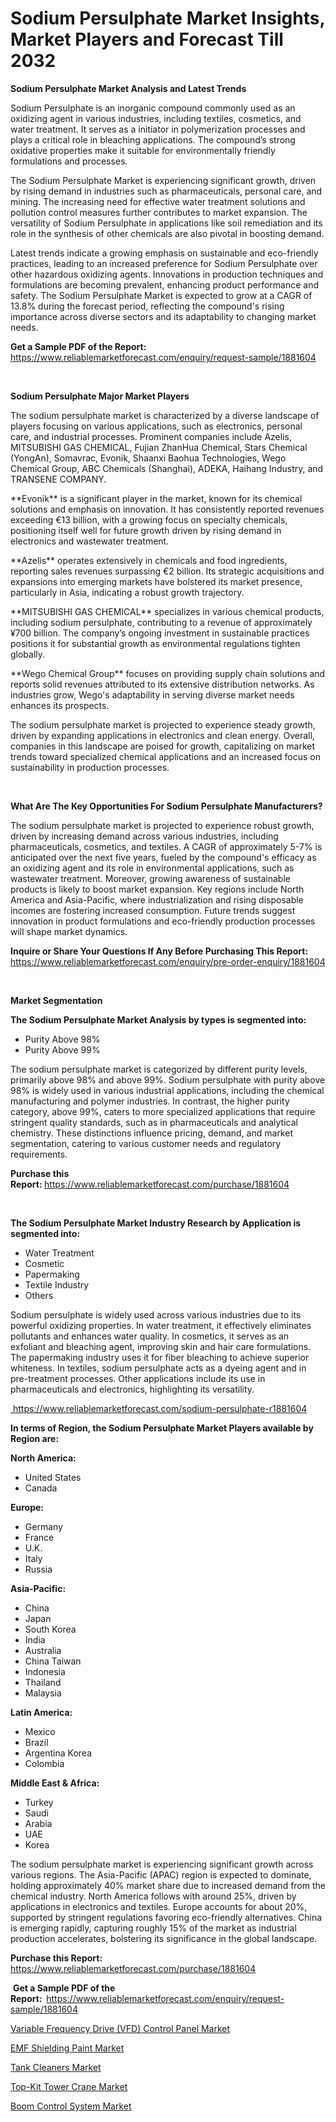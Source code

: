 <p><h1>Sodium Persulphate Market Insights, Market Players and Forecast Till 2032</h1></p><p><strong>Sodium Persulphate Market Analysis and Latest Trends</strong></p>
<p><p>Sodium Persulphate is an inorganic compound commonly used as an oxidizing agent in various industries, including textiles, cosmetics, and water treatment. It serves as a initiator in polymerization processes and plays a critical role in bleaching applications. The compound’s strong oxidative properties make it suitable for environmentally friendly formulations and processes.</p><p>The Sodium Persulphate Market is experiencing significant growth, driven by rising demand in industries such as pharmaceuticals, personal care, and mining. The increasing need for effective water treatment solutions and pollution control measures further contributes to market expansion. The versatility of Sodium Persulphate in applications like soil remediation and its role in the synthesis of other chemicals are also pivotal in boosting demand.</p><p>Latest trends indicate a growing emphasis on sustainable and eco-friendly practices, leading to an increased preference for Sodium Persulphate over other hazardous oxidizing agents. Innovations in production techniques and formulations are becoming prevalent, enhancing product performance and safety. The Sodium Persulphate Market is expected to grow at a CAGR of 13.8% during the forecast period, reflecting the compound's rising importance across diverse sectors and its adaptability to changing market needs.</p></p>
<p><strong>Get a Sample PDF of the Report:&nbsp;</strong> <a href="https://www.reliablemarketforecast.com/enquiry/request-sample/1881604?utm_campaign=1897&utm_medium=2&utm_source=Github&utm_content=ia&utm_term=02042025&utm_id=sodium-persulphate">https://www.reliablemarketforecast.com/enquiry/request-sample/1881604</a></p>
<p>&nbsp;</p>
<p><strong>Sodium Persulphate Major Market Players</strong></p>
<p><p>The sodium persulphate market is characterized by a diverse landscape of players focusing on various applications, such as electronics, personal care, and industrial processes. Prominent companies include Azelis, MITSUBISHI GAS CHEMICAL, Fujian ZhanHua Chemical, Stars Chemical (YongAn), Somavrac, Evonik, Shaanxi Baohua Technologies, Wego Chemical Group, ABC Chemicals (Shanghai), ADEKA, Haihang Industry, and TRANSENE COMPANY.</p><p>**Evonik** is a significant player in the market, known for its chemical solutions and emphasis on innovation. It has consistently reported revenues exceeding €13 billion, with a growing focus on specialty chemicals, positioning itself well for future growth driven by rising demand in electronics and wastewater treatment.</p><p>**Azelis** operates extensively in chemicals and food ingredients, reporting sales revenues surpassing €2 billion. Its strategic acquisitions and expansions into emerging markets have bolstered its market presence, particularly in Asia, indicating a robust growth trajectory.</p><p>**MITSUBISHI GAS CHEMICAL** specializes in various chemical products, including sodium persulphate, contributing to a revenue of approximately ¥700 billion. The company’s ongoing investment in sustainable practices positions it for substantial growth as environmental regulations tighten globally.</p><p>**Wego Chemical Group** focuses on providing supply chain solutions and reports solid revenues attributed to its extensive distribution networks. As industries grow, Wego's adaptability in serving diverse market needs enhances its prospects.</p><p>The sodium persulphate market is projected to experience steady growth, driven by expanding applications in electronics and clean energy. Overall, companies in this landscape are poised for growth, capitalizing on market trends toward specialized chemical applications and an increased focus on sustainability in production processes.</p></p>
<p>&nbsp;</p>
<p><strong>What Are The Key Opportunities For Sodium Persulphate Manufacturers?</strong></p>
<p><p>The sodium persulphate market is projected to experience robust growth, driven by increasing demand across various industries, including pharmaceuticals, cosmetics, and textiles. A CAGR of approximately 5-7% is anticipated over the next five years, fueled by the compound's efficacy as an oxidizing agent and its role in environmental applications, such as wastewater treatment. Moreover, growing awareness of sustainable products is likely to boost market expansion. Key regions include North America and Asia-Pacific, where industrialization and rising disposable incomes are fostering increased consumption. Future trends suggest innovation in product formulations and eco-friendly production processes will shape market dynamics.</p></p>
<p><strong>Inquire or Share Your Questions If Any Before Purchasing This Report:</strong> <a href="https://www.reliablemarketforecast.com/enquiry/pre-order-enquiry/1881604?utm_campaign=1897&utm_medium=2&utm_source=Github&utm_content=ia&utm_term=02042025&utm_id=sodium-persulphate">https://www.reliablemarketforecast.com/enquiry/pre-order-enquiry/1881604</a></p>
<p>&nbsp;</p>
<p><strong>Market Segmentation</strong></p>
<p><strong>The Sodium Persulphate Market Analysis by types is segmented into:</strong></p>
<p><ul><li>Purity Above 98%</li><li>Purity Above 99%</li></ul></p>
<p><p>The sodium persulphate market is categorized by different purity levels, primarily above 98% and above 99%. Sodium persulphate with purity above 98% is widely used in various industrial applications, including the chemical manufacturing and polymer industries. In contrast, the higher purity category, above 99%, caters to more specialized applications that require stringent quality standards, such as in pharmaceuticals and analytical chemistry. These distinctions influence pricing, demand, and market segmentation, catering to various customer needs and regulatory requirements.</p></p>
<p><strong>Purchase this Report:&nbsp;</strong><a href="https://www.reliablemarketforecast.com/purchase/1881604?utm_campaign=1897&utm_medium=2&utm_source=Github&utm_content=ia&utm_term=02042025&utm_id=sodium-persulphate">https://www.reliablemarketforecast.com/purchase/1881604</a></p>
<p>&nbsp;</p>
<p><strong>The Sodium Persulphate Market Industry Research by Application is segmented into:</strong></p>
<p><ul><li>Water Treatment</li><li>Cosmetic</li><li>Papermaking</li><li>Textile Industry</li><li>Others</li></ul></p>
<p><p>Sodium persulphate is widely used across various industries due to its powerful oxidizing properties. In water treatment, it effectively eliminates pollutants and enhances water quality. In cosmetics, it serves as an exfoliant and bleaching agent, improving skin and hair care formulations. The papermaking industry uses it for fiber bleaching to achieve superior whiteness. In textiles, sodium persulphate acts as a dyeing agent and in pre-treatment processes. Other applications include its use in pharmaceuticals and electronics, highlighting its versatility.</p></p>
<p><a href="https://www.reliablemarketforecast.com/sodium-persulphate-r1881604?utm_campaign=1897&utm_medium=2&utm_source=Github&utm_content=ia&utm_term=02042025&utm_id=sodium-persulphate">&nbsp;https://www.reliablemarketforecast.com/sodium-persulphate-r1881604</a></p>
<p><strong>In terms of Region, the Sodium Persulphate Market Players available by Region are:</strong></p>
<p>
    <p> <strong> North America: </strong>
        <ul>
            <li>United States</li>
            <li>Canada</li>
        </ul>
        </p> 
    <p> <strong> Europe: </strong>
        <ul>
            <li>Germany</li>
            <li>France</li>
            <li>U.K.</li>
            <li>Italy</li>
            <li>Russia</li>
        </ul>
        </p> 
    <p> <strong> Asia-Pacific: </strong>
        <ul>
            <li>China</li>
            <li>Japan</li>
            <li>South Korea</li>
            <li>India</li>
            <li>Australia</li>
            <li>China Taiwan</li>
            <li>Indonesia</li>
            <li>Thailand</li>
            <li>Malaysia</li>
        </ul>
        </p> 
    <p> <strong> Latin America: </strong>
        <ul>
            <li>Mexico</li>
            <li>Brazil</li>
            <li>Argentina Korea</li>
            <li>Colombia</li>
        </ul>
        </p> 
    <p> <strong> Middle East & Africa: </strong>
        <ul>
            <li>Turkey</li>
            <li>Saudi</li>
            <li>Arabia</li>
            <li>UAE</li>
            <li>Korea</li>
        </ul>
    </p>
    </p>
<p><p>The sodium persulphate market is experiencing significant growth across various regions. The Asia-Pacific (APAC) region is expected to dominate, holding approximately 40% market share due to increased demand from the chemical industry. North America follows with around 25%, driven by applications in electronics and textiles. Europe accounts for about 20%, supported by stringent regulations favoring eco-friendly alternatives. China is emerging rapidly, capturing roughly 15% of the market as industrial production accelerates, bolstering its significance in the global landscape.</p></p>
<p><strong>Purchase this Report: </strong><a href="https://www.reliablemarketforecast.com/purchase/1881604?utm_campaign=1897&utm_medium=2&utm_source=Github&utm_content=ia&utm_term=02042025&utm_id=sodium-persulphate">https://www.reliablemarketforecast.com/purchase/1881604</a></p>
<p>&nbsp;<strong>Get a Sample PDF of the Report:&nbsp;&nbsp;</strong><a href="https://www.reliablemarketforecast.com/enquiry/request-sample/1881604?utm_campaign=1897&utm_medium=2&utm_source=Github&utm_content=ia&utm_term=02042025&utm_id=sodium-persulphate">https://www.reliablemarketforecast.com/enquiry/request-sample/1881604</a></p>
<p><strong></strong></p>
<p><p><a href="https://www.linkedin.com/pulse/variable-frequency-drive-vfd-control-panel-market-study-9lo7c?utm_campaign=1897&utm_medium=2&utm_source=Github&utm_content=ia&utm_term=02042025&utm_id=sodium-persulphate">Variable Frequency Drive (VFD) Control Panel Market</a></p><p><a href="https://github.com/sivyerloucks/Market-Research-Report-List-1/blob/main/emf-shielding-paint-market.md?utm_campaign=1897&utm_medium=2&utm_source=Github&utm_content=ia&utm_term=02042025&utm_id=sodium-persulphate">EMF Shielding Paint Market</a></p><p><a href="https://github.com/rwanjamiul/Market-Research-Report-List-1/blob/main/tank-cleaners-market.md?utm_campaign=1897&utm_medium=2&utm_source=Github&utm_content=ia&utm_term=02042025&utm_id=sodium-persulphate">Tank Cleaners Market</a></p><p><a href="https://www.linkedin.com/pulse/future-top-kit-tower-crane-market-size-trends-growth-eg5pe?utm_campaign=1897&utm_medium=2&utm_source=Github&utm_content=ia&utm_term=02042025&utm_id=sodium-persulphate">Top-Kit Tower Crane Market</a></p><p><a href="https://www.linkedin.com/pulse/strategic-insights-boom-control-system-market-stakeholder-wwqlc?utm_campaign=1897&utm_medium=2&utm_source=Github&utm_content=ia&utm_term=02042025&utm_id=sodium-persulphate">Boom Control System Market</a></p></p>